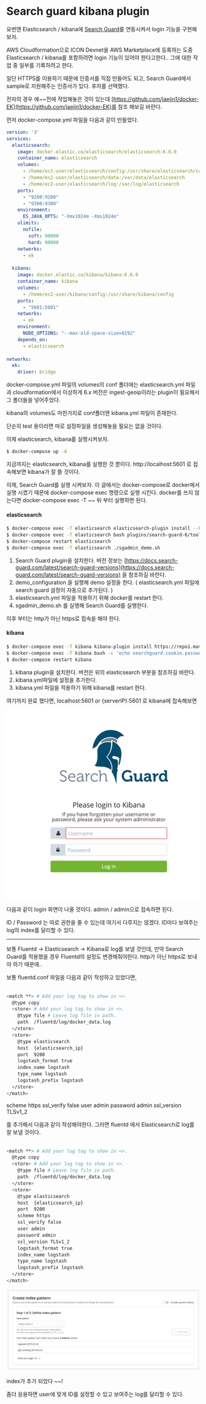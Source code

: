 # Search guard kibana plugin


요번엔 Elasticsearch / kibana에 [Search Guard](https://search-guard.com/)를 연동시켜서 login 기능을 구현해보자.

<!--more-->

AWS Cloudformation으로 ICON Devnet을 AWS Marketplace에 등록하는 도중 Elasticsearch / kibana를 포함하려면 login 기능이 있어야 한다고한다.. 그에 대한 작업 중 일부를 기록하려고 한다.

일단 HTTPS를 이용하기 때문에 인증서를 직접 만들어도 되고, Search Guard에서 sample로 지원해주는 인증서가 있다. 후자를 선택했다.

전자의 경우 예~~전에 작업해놓은 것이 있는데 [https://github.com/jaejin1/docker-EK](https://github.com/jaejin1/docker-EK)를 참조 해보길 바란다.

먼저 docker-compose.yml 파일을 다음과 같이 만들었다.

~~~yaml
version: '3'
services:
  elasticsearch:
    image: docker.elastic.co/elasticsearch/elasticsearch:6.6.0
    container_name: elasticsearch
    volumes:
      - /home/ec2-user/elasticsearch/config:/usr/share/elasticsearch/config
      - /home/ec2-user/elasticsearch/data:/var/data/elasticsearch
      - /home/ec2-user/elasticsearch/log:/var/log/elasticsearch
    ports:
      - "9200:9200"
      - "9300:9300"
    environment:
      ES_JAVA_OPTS: "-Xmx1024m -Xms1024m"
    ulimits:
      nofile:
        soft: 90000
        hard: 90000
    networks:
      - ek

  kibana:
    image: docker.elastic.co/kibana/kibana:6.6.0
    container_name: kibana
    volumes:
      - /home/ec2-user/kibana/config:/usr/share/kibana/config
    ports:
      - "5601:5601"
    networks:
      - ek
    environment:
      NODE_OPTIONS: "--max-old-space-size=8192"
    depends_on:
      - elasticsearch

networks:
  ek:
    driver: bridge
~~~

docker-compose.yml 파일의 volumes의 conf 폴더에는 elasticsearch.yml 파일과 cloudformation에서 이상하게 6.x 버전은 ingest-geoip이라는 plugin이 필요해서 그 폴더들을 넣어주었다.

kibana의 volumes도 마찬가지로 conf폴더엔 kibana.yml 파일이 존재한다.

단순히 test 용이라면 따로 설정파일을 생성해놓을 필요는 없을 것이다.

이제 elasticsearch, kibana를 실행시켜보자.

~~~bash
$ docker-compose up -d
~~~

지금까지는 elasticsearch, kibana를 실행한 것 뿐이다. 
http://localhost:5601 로 접속해보면 kibana가 잘 뜰 것이다.

이제, Search Guard를 실행 시켜보자. 이 글에서는 docker-compose로 docker에서 실행 시켰기 때문에 docker-compose exec 명령으로 실행 시킨다. docker를 쓰지 않는다면 docker-compose exec -T ~~ 뒤 부터 실행하면 된다.

#### elasticsearch

~~~bash
$ docker-compose exec -T elasticsearch elasticsearch-plugin install --batch com.floragunn:search-guard-6:6.6.0-24.1
$ docker-compose exec -T elasticsearch bash plugins/search-guard-6/tools/install_demo_configuration.sh -y
$ docker-compose restart elasticsearch
$ docker-compose exec -T elasticsearch ./sgadmin_demo.sh
~~~

1. Search Guard plugin을 설치한다. 버전 정보는 [https://docs.search-guard.com/latest/search-guard-versions](https://docs.search-guard.com/latest/search-guard-versions) 을 참조하길 바란다.
2. demo_configuration 을 실행해 demo 설정을 한다. ( elasticsearch.yml 파일에 search guard 설정이 자동으로 추가된다. )
3. elasticsearch.yml 파일을 적용하기 위해 docker를 restart 한다.
4. sgadmin_demo.sh 를 실행해 Search Guard를 실행한다.

이후 부터는 http가 아닌 https로 접속을 해야 한다.

#### kibana

~~~bash
$ docker-compose exec -T kibana kibana-plugin install https://repo1.maven.org/maven2/com/floragunn/search-guard-kibana-plugin/6.6.0-18/search-guard-kibana-plugin-6.6.0-18.zip
$ docker-compose exec -T kibana bash -c 'echo searchguard.cookie.password: \"123567818187654rwrwfsfshdhdhtegdhfzftdhncn\" >> /usr/share/kibana/config/kibana.yml'
$ docker-compose restart kibana
~~~

1. kibana plugin을 설치한다. 버전은 위의 elasticsearch 부분을 참조하길 바란다.
2. kibana.yml파일에 설정을 추가한다.
3. kibana.yml 파일을 적용하기 위해 kibana를 restart 한다.

여기까지 완료 했다면, localhost:5601 or {serverIP}:5601 로 kibana에 접속해보면

![login](login.png "login")

다음과 같이 login 화면이 나올 것이다. admin / admin으로 접속하면 된다.

ID / Password 는 따로 권한을 줄 수 있는데 여기서 다루지는 않겠다. ID마다 보여주는 log의 index를 달리할 수 있다.

---

보통 Fluentd -> Elasticsearch -> Kibana로 log를 보낼 것인데, 만약 Search Guard를 적용했을 경우 Fluentd의 설정도 변경해줘야한다. http가 아닌 https로 보내야 하기 때문에..

보통 fluentd.conf 파일을 다음과 같이 작성하고 있었다면,

~~~bash

<match **> # Add your log tag to show in <>.
  @type copy
  <store> # Add your log tag to show in <>.
    @type file # Leave log file in path.
    path  /fluentd/log/docker_data.log
  </store>
  <store>
    @type elasticsearch
    host  {elasticsearch_ip}
    port  9200
    logstash_format true
    index_name logstash
    type_name logstash
    logstash_prefix logstash
  </store>
</match>

~~~

scheme https
ssl_verify false
user admin
password admin
ssl_version TLSv1_2

를 추가해서 다음과 같이 작성해야한다. 그러면 fluentd 에서 Elasticsearch로 log를 잘 보낼 것이다.

~~~bash

<match **> # Add your log tag to show in <>.
  @type copy
  <store> # Add your log tag to show in <>.
    @type file # Leave log file in path.
    path  /fluentd/log/docker_data.log
  </store>
  <store>
    @type elasticsearch
    host  {elasticsearch_ip}
    port  9200
    scheme https
    ssl_verify false
    user admin
    password admin
    ssl_version TLSv1_2
    logstash_format true
    index_name logstash
    type_name logstash
    logstash_prefix logstash
  </store>
</match>

~~~

![index](index.png "index")

index가 추가 되었다 ~~!

좀더 응용하면 user에 맞게 ID를 설정할 수 있고 보여주는 log를 달리할 수 있다.

